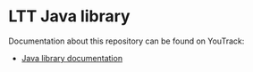 # LTT Java library

Documentation about this repository can be found on YouTrack:
- [Java library documentation](https://pervoj.myjetbrains.com/youtrack/articles/LTT-A-2)

